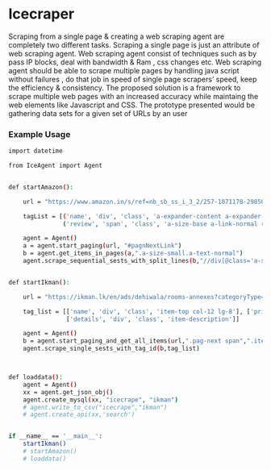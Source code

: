 # Icecraper
Scraping from a single page & creating a web scraping agent are completely two different tasks. Scraping a single page is just an attribute of web scraping agent. Web scraping agent consist of techniques such as by pass IP blocks, deal with bandwidth & Ram , css changes etc. Web scraping agent should be able to scrape multiple pages by handling java script without failures , do that job in speed of single page scrapers’ speed, keep the efficiency  & consistency. The proposed solution is a framework to scrape multiple web pages with an increased accuracy while maintaing the web elements like Javascript and CSS. The prototype presented would be gathering data sets for a given set of URLs by an user


### Example Usage
```sh
import datetime

from IceAgent import Agent


def startAmazon():

    url = "https://www.amazon.in/s/ref=nb_sb_ss_i_3_2/257-1071178-2985039?url=search-alias%3Daps&field-keywords=kd+campus+english&sprefix=kd%2Caps%2C461&crid=3SF45KNVERQC6&rh=i%3Aaps%2Ck%3Akd+campus+english"

    tagList = [('name', 'div', 'class', 'a-expander-content a-expander-partial-collapse-content'),
               ('review', 'span', 'class', 'a-size-base a-link-normal review-title a-color-base a-text-bold')]

    agent = Agent()
    a = agent.start_paging(url, "#pagnNextLink")
    b = agent.get_items_in_pages(a,".a-size-small.a-text-normal")
    agent.scrape_sequential_sests_with_split_lines(b,"//div[@class='a-section review']",tagList)


def startIkman():

    url = "https://ikman.lk/en/ads/dehiwala/rooms-annexes?categoryType=ads&categoryName=Rooms+%26+Annexes&type=for_rent"

    tag_list = [['name', 'div', 'class', 'item-top col-12 lg-8'], ['price', 'div', 'class', 'ui-price-tag'],
                ['details', 'div', 'class', 'item-description']]

    agent = Agent()
    b = agent.start_paging_and_get_all_items(url,".pag-next span",".item-title")
    agent.scrape_single_sests_with_tag_id(b,tag_list)



def loaddata():
    agent = Agent()
    xx = agent.get_json_obj()
    agent.create_mysql(xx, "icecrape", "ikman")
    # agent.write_to_csv("icecrape","ikman")
    # agent.create_api(xx,'search')


if __name__ == '__main__':
    startIkman()
    # startAmazon()
    # loaddata()
```
